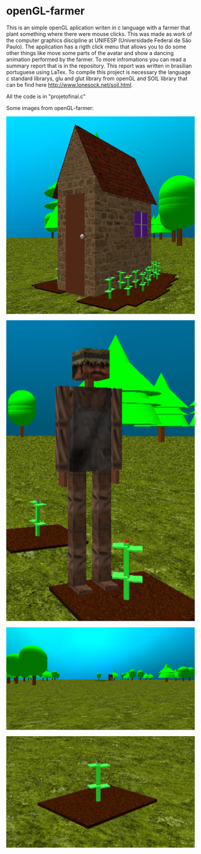 # openGL-farmer
This is an simple openGL aplication writen in c language with a farmer that plant something where there were mouse clicks. This was made as work of the computer graphics discipline at UNIFESP (Universidade Federal de São Paulo).
The application has a rigth click menu that allows you to do some other things like move some parts of the avatar and show a dancing animation performed by the farmer. To more infromations you can read a summary report that is in the repository.
This report  was written in brasilian portuguese using LaTex. To compile this project is necessary the language c standard librarys, glu and glut library from openGL and SOIL library that can be find here http://www.lonesock.net/soil.html.

All the code is in "projetofinal.c"

Some images from openGL-farmer:

![Screenshot](image3.png)

![Screenshot](image2.png)

![Screenshot](image1.png)

![Screenshot](image4.png)

